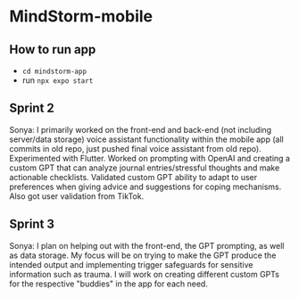 # MindStorm-mobile

## How to run app
- `cd mindstorm-app` 
- run `npx expo start`
## Sprint 2

Sonya: I primarily worked on the front-end and back-end (not including server/data storage) voice assistant functionality within the mobile app (all commits in old repo, just pushed final voice assistant from old repo). Experimented with Flutter. Worked on prompting with OpenAI and creating a custom GPT that can analyze journal entries/stressful thoughts and make actionable checklists. Validated custom GPT ability to adapt to user preferences when giving advice and suggestions for coping mechanisms. Also got user validation from TikTok.


## Sprint 3
Sonya: I plan on helping out with the front-end, the GPT prompting, as well as data storage. My focus will be on trying to make the GPT produce the intended output and implementing trigger safeguards for sensitive information such as trauma. I will work on creating different custom GPTs for the respective "buddies" in the app for each need.
